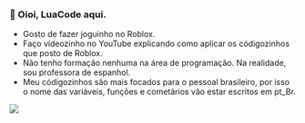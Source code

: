 ### 👋 Oioi, LuaCode aqui.

- Gosto de fazer joguinho no Roblox.
- Faço vídeozinho no YouTube explicando como aplicar os códigozinhos que posto de Roblox.
- Não tenho formação nenhuma na área de programação. Na realidade, sou professora de espanhol.
- Meu códigozinhos são mais focados para o pessoal brasileiro, por isso o nome das variáveis, funções e cometários vão estar escritos em pt_Br.

<a href="https://www.youtube.com/channel/UC0fKLq2JajSRD-l1LFjF1Vg" target="_blank"><img src="https://img.shields.io/badge/YouTube-FF0000?style=for-the-badge&logo=youtube&logoColor=white" target ="_blank"></a>

